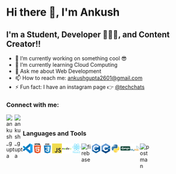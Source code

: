 
# Hi there 👋, I'm Ankush

## I'm a Student, Developer 👨🏻‍💻, and Content Creator!!
- 🔭 I’m currently working on something cool 😎
- 🌱 I’m currently learning Cloud Computing
- 💬 Ask me about Web Development
- 📫 How to reach me: ankushgupta2601@gmail.com
- ⚡ Fun fact: I have an instagram page 👉 [@techchats](https://www.instagram.com/techchats/)

### Connect with me:
[<img align="left" alt="ankush_gupta" width="22px" src="https://raw.githubusercontent.com/rahuldkjain/github-profile-readme-generator/master/src/images/icons/Social/linked-in-alt.svg"/>][linkedin]
[<img align="left" alt="ankush_gupta" width="22px" src="https://cdn.jsdelivr.net/npm/simple-icons@3.1.0/icons/codechef.svg"/>][codechef]

</br>

### Languages and Tools

[<img align="left" alt="Visual Studio Code" width="26px" src="https://raw.githubusercontent.com/github/explore/80688e429a7d4ef2fca1e82350fe8e3517d3494d/topics/visual-studio-code/visual-studio-code.png" />][vscode]
[<img align="left" alt="html" width="26px" src="https://raw.githubusercontent.com/github/explore/80688e429a7d4ef2fca1e82350fe8e3517d3494d/topics/html/html.png" />][html]
[<img align="left" alt="css" width="26px" src="https://raw.githubusercontent.com/github/explore/80688e429a7d4ef2fca1e82350fe8e3517d3494d/topics/css/css.png" />][css]
[<img align="left" alt="js" width="26px" src="https://raw.githubusercontent.com/github/explore/80688e429a7d4ef2fca1e82350fe8e3517d3494d/topics/javascript/javascript.png" />][js]
[<img align="left" alt="nodejs" width="26px" src="https://raw.githubusercontent.com/devicons/devicon/master/icons/nodejs/nodejs-original-wordmark.svg" />][nodejs]
[<img align="left" alt="react" width="26px" src="https://raw.githubusercontent.com/devicons/devicon/master/icons/react/react-original-wordmark.svg" />][react]
[<img align="left" alt="firebase" width="26px" src="https://www.vectorlogo.zone/logos/firebase/firebase-icon.svg" />][firebase]
[<img align="left" alt="c" width="26px" src="https://raw.githubusercontent.com/devicons/devicon/master/icons/c/c-original.svg" />][c]
[<img align="left" alt="cpp" width="26px" src="https://raw.githubusercontent.com/devicons/devicon/master/icons/cplusplus/cplusplus-original.svg" />][cpp]
[<img align="left" alt="python" width="26px" src="https://raw.githubusercontent.com/devicons/devicon/master/icons/python/python-original.svg" />][python]
[<img align="left" alt="django" width="26px" src="https://raw.githubusercontent.com/devicons/devicon/master/icons/django/django-original.svg" />][django]
[<img align="left" alt="mysql" width="26px" src="https://raw.githubusercontent.com/devicons/devicon/master/icons/mysql/mysql-original-wordmark.svg" />][mysql]
[<img align="left" alt="postman" width="26px" src="https://www.vectorlogo.zone/logos/getpostman/getpostman-icon.svg" />][postman]


[linkedin]: https://www.linkedin.com/in/ankush09
[codechef]: https://www.codechef.com/users/ankush26

[vscode]: https://code.visualstudio.com/
[html]: https://www.w3schools.com/html/
[css]: https://www.w3schools.com/css/
[js]: https://www.w3schools.com/js/
[nodejs]: https://nodejs.dev/
[react]: https://reactjs.org/
[firebase]: https://firebase.google.com/
[c]: https://www.cprogramming.com/
[cpp]: https://www.w3schools.com/cpp/
[python]: https://www.python.org
[django]: https://www.djangoproject.com/  
[mysql]: https://www.mysql.com/
[postman]: https://www.postman.com/
